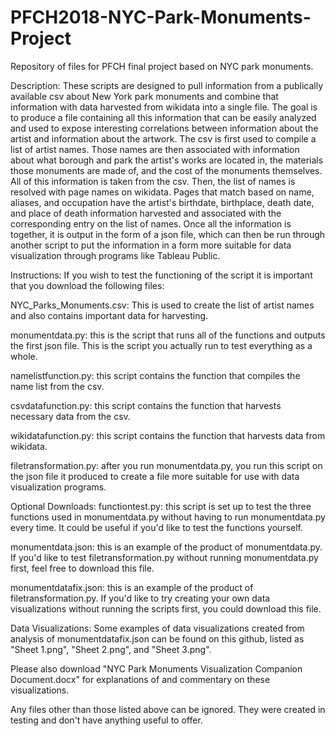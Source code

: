 # PFCH2018-NYC-Park-Monuments-Project
Repository of files for PFCH final project based on NYC park monuments.

Description:
These scripts are designed to pull information from a publically available csv about New York park
monuments and combine that information with data harvested from wikidata into a single file. The goal is to 
produce a file containing all this information that can be easily analyzed and used to expose interesting correlations 
between information about the artist and information about the artwork. The csv is first used to compile a list 
of artist names. Those names are then associated with information about what borough and park the artist's works are 
located in, the materials those monuments are made of, and the cost of the monuments themselves. All 
of this information is taken from the csv. Then, the list of names is resolved with page names on
wikidata. Pages that match based on name, aliases, and occupation have the artist's birthdate, birthplace,
death date, and place of death information harvested and associated with the corresponding entry on the 
list of names. Once all the information is together, it is output in the form of a json file, which can
then be run through another script to put the information in a form more suitable for data visualization
through programs like Tableau Public.


Instructions:
If you wish to test the functioning of the script it is important that you download the following files:

NYC_Parks_Monuments.csv: This is used to create the list of artist names and also contains important data
for harvesting.

monumentdata.py: this is the script that runs all of the functions and outputs the first json file. This
is the script you actually run to test everything as a whole.

namelistfunction.py: this script contains the function that compiles the name list from the csv.

csvdatafunction.py: this script contains the function that harvests necessary data from the csv.

wikidatafunction.py: this script contains the function that harvests data from wikidata.

filetransformation.py: after you run monumentdata.py, you run this script on the json file it produced
to create a file more suitable for use with data visualization programs.


Optional Downloads:
functiontest.py: this script is set up to test the three functions used in monumentdata.py without having
to run monumentdata.py every time. It could be useful if you'd like to test the functions yourself.

monumentdata.json: this is an example of the product of monumentdata.py. If you'd like to test 
filetransformation.py without running monumentdata.py first, feel free to download this file.

monumentdatafix.json: this is an example of the product of filetransformation.py. If you'd like to try
creating your own data visualizations without running the scripts first, you could download this file.


Data Visualizations:
Some examples of data visualizations created from analysis of monumentdatafix.json can be found on this github, 
listed as "Sheet 1.png", "Sheet 2.png", and "Sheet 3.png". 

Please also download "NYC Park Monuments Visualization Companion Document.docx" for explanations of and commentary 
on these visualizations.


Any files other than those listed above can be ignored. They were created in testing and don't have anything useful
to offer.
